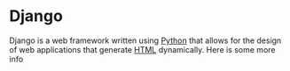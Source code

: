 # Django

Django is a web framework written using [Python](/wiki/Python) that allows for the design of web applications that generate [HTML](/wiki/HTML) dynamically. Here is some more info
